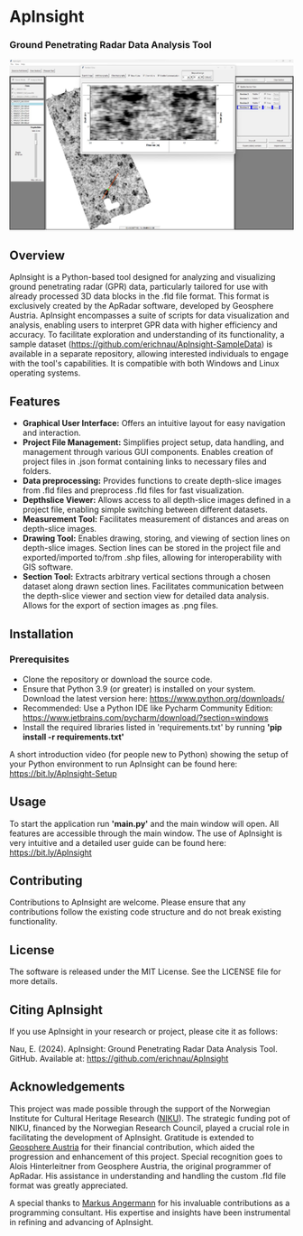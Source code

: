 # ApInsight
### Ground Penetrating Radar Data Analysis Tool

![ApInsight](images/ApInsight.jpg)

## Overview
ApInsight is a Python-based tool designed for analyzing and visualizing ground penetrating radar (GPR) data, particularly tailored for use with already processed 3D data blocks in the .fld file format. This format is exclusively created by the ApRadar software, developed by Geosphere Austria. ApInsight encompasses a suite of scripts for data visualization and analysis, enabling users to interpret GPR data with higher efficiency and accuracy. To facilitate exploration and understanding of its functionality, a sample dataset (https://github.com/erichnau/ApInsight-SampleData) is available in a separate repository, allowing interested individuals to engage with the tool's capabilities. It is compatible with both Windows and Linux operating systems. 

## Features
- **Graphical User Interface:** Offers an intuitive layout for easy navigation and interaction.
- **Project File Management:** Simplifies project setup, data handling, and management through various GUI components. Enables creation of project files in .json format containing links to necessary files and folders.
- **Data preprocessing:** Provides functions to create depth-slice images from .fld files and preprocess .fld files for fast visualization.
- **Depthslice Viewer:** Allows access to all depth-slice images defined in a project file, enabling simple switching between different datasets.
- **Measurement Tool:** Facilitates measurement of distances and areas on depth-slice images.
- **Drawing Tool:** Enables drawing, storing, and viewing of section lines on depth-slice images. Section lines can be stored in the project file and exported/imported to/from .shp files, allowing for interoperability with GIS software.
- **Section Tool:** Extracts arbitrary vertical sections through a chosen dataset along drawn section lines. Facilitates communication between the depth-slice viewer and section view for detailed data analysis. Allows for the export of section images as .png files.


## Installation

### Prerequisites
- Clone the repository or download the source code.
- Ensure that Python 3.9 (or greater) is installed on your system. Download the latest version here: https://www.python.org/downloads/
- Recommended: Use a Python IDE like Pycharm Community Edition: https://www.jetbrains.com/pycharm/download/?section=windows
- Install the required libraries listed in 'requirements.txt' by running **'pip install -r requirements.txt'**

A short introduction video (for people new to Python) showing the setup of your Python environment to run ApInsight can be found here: https://bit.ly/ApInsight-Setup

## Usage
To start the application run **'main.py'** and the main window will open. All features are accessible through the main window. 
The use of ApInsight is very intuitive and a detailed user guide can be found here: https://bit.ly/ApInsight

## Contributing
Contributions to ApInsight are welcome. Please ensure that any contributions follow the existing code structure and do not break existing functionality.

## License
The software is released under the MIT License. See the LICENSE file for more details.

## Citing ApInsight
If you use ApInsight in your research or project, please cite it as follows:

Nau, E. (2024). ApInsight: Ground Penetrating Radar Data Analysis Tool. GitHub. Available at: https://github.com/erichnau/ApInsight

## Acknowledgements
This project was made possible through the support of the Norwegian Institute for Cultural Heritage Research ([NIKU](https://www.niku.no)). The strategic funding pot of NIKU, financed by the Norwegian Research Council, played a crucial role in facilitating the development of ApInsight.
Gratitude is extended to [Geosphere Austria](https://www.geosphere.at/de) for their financial contribution, which aided the progression and enhancement of this project.
Special recognition goes to Alois Hinterleitner from Geosphere Austria, the original programmer of ApRadar. His assistance in understanding and handling the custom .fld file format was greatly appreciated.

A special thanks to [Markus Angermann](https://www.angermann.at/)  for his invaluable contributions as a programming consultant. His expertise and insights have been instrumental in refining and advancing of ApInsight.



